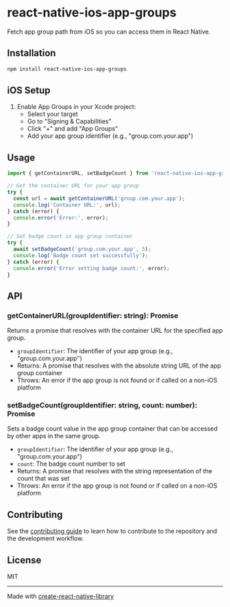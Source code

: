 # react-native-ios-app-groups

Fetch app group path from iOS so you can access them in React Native.

## Installation

```sh
npm install react-native-ios-app-groups
```

## iOS Setup

1. Enable App Groups in your Xcode project:
   - Select your target
   - Go to "Signing & Capabilities"
   - Click "+" and add "App Groups"
   - Add your app group identifier (e.g., "group.com.your.app")

## Usage

```typescript
import { getContainerURL, setBadgeCount } from 'react-native-ios-app-groups';

// Get the container URL for your app group
try {
  const url = await getContainerURL('group.com.your.app');
  console.log('Container URL:', url);
} catch (error) {
  console.error('Error:', error);
}

// Set badge count in app group container
try {
  await setBadgeCount('group.com.your.app', 5);
  console.log('Badge count set successfully');
} catch (error) {
  console.error('Error setting badge count:', error);
}
```

## API

### getContainerURL(groupIdentifier: string): Promise<string>

Returns a promise that resolves with the container URL for the specified app group.

- `groupIdentifier`: The identifier of your app group (e.g., "group.com.your.app")
- Returns: A promise that resolves with the absolute string URL of the app group container
- Throws: An error if the app group is not found or if called on a non-iOS platform

### setBadgeCount(groupIdentifier: string, count: number): Promise<string>

Sets a badge count value in the app group container that can be accessed by other apps in the same group.

- `groupIdentifier`: The identifier of your app group (e.g., "group.com.your.app")
- `count`: The badge count number to set
- Returns: A promise that resolves with the string representation of the count that was set
- Throws: An error if the app group is not found or if called on a non-iOS platform

## Contributing

See the [contributing guide](CONTRIBUTING.md) to learn how to contribute to the repository and the development workflow.

## License

MIT

---

Made with [create-react-native-library](https://github.com/callstack/react-native-builder-bob)
